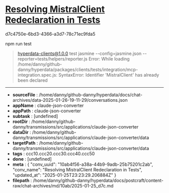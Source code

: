 # [Resolving MistralClient Redeclaration in Tests](https://claude.ai/chat/10ab4f56-a38a-44b9-9adb-25b75201c2ab)

d7c4750e-6bd3-4366-a3d7-78c71ec9fda5

npm run test
> hyperdata-clients@1.0.0 test
> jasmine --config=jasmine.json --reporter=tests/helpers/reporter.js
Error: While loading /home/danny/github-danny/hyperdata/packages/clients/tests/integration/mcp-integration.spec.js: SyntaxError: Identifier 'MistralClient' has already been declared

---

* **sourceFile** : /home/danny/github-danny/hyperdata/docs/chat-archives/data-2025-01-26-19-11-29/conversations.json
* **appName** : claude-json-converter
* **appPath** : claude-json-converter
* **subtask** : [undefined]
* **rootDir** : /home/danny/github-danny/transmissions/src/applications/claude-json-converter
* **dataDir** : /home/danny/github-danny/transmissions/src/applications/claude-json-converter/data
* **targetPath** : /home/danny/github-danny/transmissions/src/applications/claude-json-converter/data
* **tags** : ccc10.ccc20.ccc30.ccc40.ccc50
* **done** : [undefined]
* **meta** : {
  "conv_uuid": "10ab4f56-a38a-44b9-9adb-25b75201c2ab",
  "conv_name": "Resolving MistralClient Redeclaration in Tests",
  "updated_at": "2025-01-25T23:23:29.206884Z"
}
* **filepath** : /home/danny/github-danny/hyperdata/docs/postcraft/content-raw/chat-archives/md/10ab/2025-01-25_d7c.md